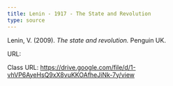 ```yaml
---
title: Lenin - 1917 - The State and Revolution
type: source
---
```


Lenin, V. (2009). *The state and revolution.* Penguin UK.

URL: 

Class URL: https://drive.google.com/file/d/1-vhVP6AyeHsQ9xX8vuKKOAfheJiNk-7y/view
